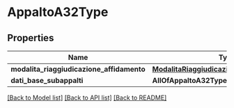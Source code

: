 # AppaltoA32Type

## Properties
Name | Type | Description | Notes
------------ | ------------- | ------------- | -------------
**modalita_riaggiudicazione_affidamento** | [**ModalitaRiaggiudicazioneAffidamentoEnum**](ModalitaRiaggiudicazioneAffidamentoEnum.md) |  | [optional] 
**dati_base_subappalti** | **AllOfAppaltoA32TypeDatiBaseSubappalti** |  | [optional] 

[[Back to Model list]](../README.md#documentation-for-models) [[Back to API list]](../README.md#documentation-for-api-endpoints) [[Back to README]](../README.md)

